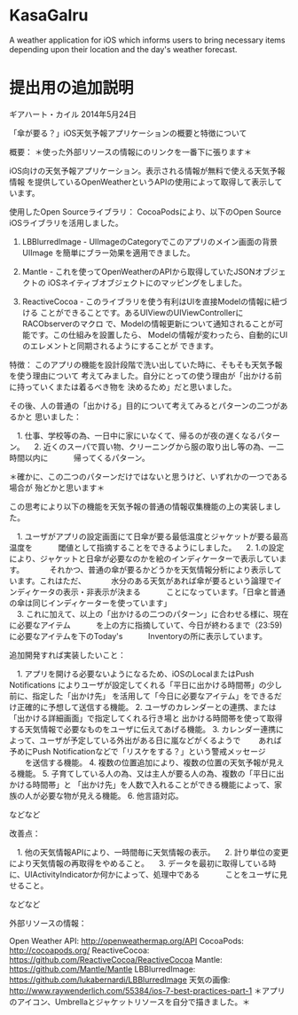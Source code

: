 KasaGaIru
=========

A weather application for iOS which informs users to bring necessary items depending upon their location and the day's weather forecast.

提出用の追加説明
================

ギアハート・カイル
2014年5月24日

「傘が要る？」iOS天気予報アプリケーションの概要と特徴について

概要：
＊使った外部リソースの情報にのリンクを一番下に張ります＊

iOS向けの天気予報アプリケーション。表示される情報が無料で使える天気予報情報
を提供しているOpenWeatherというAPIの使用によって取得して表示しています。

使用したOpen Sourceライブラリ：
CocoaPodsにより、以下のOpen Source iOSライブラリを活用しました。

1. LBBlurredImage - UIImageのCategoryでこのアプリのメイン画面の背景UIImage
   を簡単にブラー効果を適用できました。

2. Mantle - これを使ってOpenWeatherのAPIから取得していたJSONオブジェクトの
   iOSネイティブオブジェクトにのマッピングをしました。

3. ReactiveCocoa - このライブラリを使う有利はUIを直接Modelの情報に紐づける
   ことができることです。あるUIViewのUIViewControllerにRACObserverのマクロ
   で、Modelの情報更新について通知されることが可能です。この仕組みを設置したら、
   Modelの情報が変わったら、自動的にUIのエレメントと同期されるようにすることが
   できます。


特徴：
このアプリの機能を設計段階で洗い出していた時に、そもそも天気予報を使う理由について
考えてみました。自分にとっての使う理由が「出かける前に持っていくまたは着るべき物を
決めるため」だと思いました。

その後、人の普通の「出かける」目的について考えてみるとパターンの二つがあるかと
思いました：

　1. 仕事、学校等の為、一日中に家にいなくて、帰るのが夜の遅くなるパターン。
　2. 近くのスーパで買い物、クリーニングから服の取り出し等の為、一二時間以内に
　　　帰ってくるパターン。

＊確かに、この二つのパターンだけではないと思うけど、いずれかの一つである場合が
殆どかと思います＊

この思考により以下の機能を天気予報の普通の情報収集機能の上の実装しました。

　1. ユーザがアプリの設定画面にて日傘が要る最低温度とジャケットが要る最高温度を
　　　閾値として指摘することをできるようにしました。
　2. 1.の設定により、ジャケットと日傘が必要なのかを絵のインディケーターで表示しています。
　　　それかつ、普通の傘が要るかどうかを天気情報分析により表示しています。これはただ、
　　　水分のある天気があれば傘が要るという論理でインディケータの表示・非表示が決まる
　　　ことになっています。「日傘と普通の傘は同じインディケーターを使っています」  
　3. これに加えて、以上の「出かけるの二つのパターン」に合わせる様に、現在に必要なアイテム
　　　を上の方に指摘していて、今日が終わるまで（23:59)に必要なアイテムを下のToday's 
　　　Inventoryの所に表示しています。

追加開発すれば実装したいこと：

　1. アプリを開ける必要ないようになるため、iOSのLocalまたはPush Notifications
     によりユーザが設定してくれる「平日に出かける時間帯」の少し前に、指定した「出かけ先」
     を活用して「今日に必要なアイテム」をできるだけ正確的に予想して送信する機能。
  2. ユーザのカレンダーとの連携、または「出かける詳細画面」で指定してくれる行き場と
     出かける時間帯を使って取得する天気情報で必要なものをユーザに伝えてあげる機能。
  3. カレンダー連携によって、ユーザが予定している外出がある日に嵐などがくるようで
  　　あれば予めにPush Notificationなどで「リスケをする？」という警戒メッセージ
  　　を送信する機能。
  4. 複数の位置追加により、複数の位置の天気予報が見える機能。
  5. 子育てしている人の為、又は主人が要る人の為、複数の「平日に出かける時間帯」と
     「出かけ先」を人数で入れることができる機能によって、家族の人が必要な物が見える機能。
  6. 他言語対応。
  
  などなど 

改善点：

　1. 他の天気情報APIにより、一時間毎に天気情報の表示。
　2. 計り単位の変更により天気情報の再取得をやめること。
　3. データを最初に取得している時に、UIActivityIndicatorか何かによって、処理中である
　　　ことをユーザに見せること。

  などなど

外部リソースの情報：

Open Weather API: http://openweathermap.org/API
CocoaPods: http://cocoapods.org/
ReactiveCocoa: https://github.com/ReactiveCocoa/ReactiveCocoa
Mantle: https://github.com/Mantle/Mantle
LBBlurredImage: https://github.com/lukabernardi/LBBlurredImage
天気の画像: http://www.raywenderlich.com/55384/ios-7-best-practices-part-1
＊アプリのアイコン、Umbrellaとジャケットリソースを自分で描きました。＊

